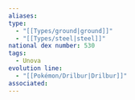 ```yaml
---
aliases: 
type:
  - "[[Types/ground|ground]]"
  - "[[Types/steel|steel]]"
national dex number: 530
tags:
  - Unova
evolution line:
  - "[[Pokémon/Drilbur|Drilbur]]"
associated: 
---
```

